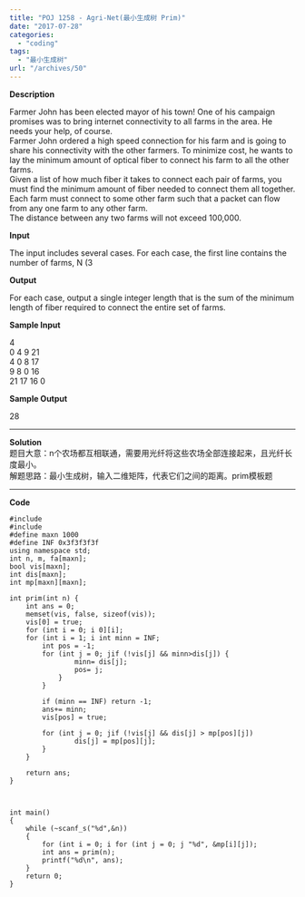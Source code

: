 ```yaml
---
title: "POJ 1258 - Agri-Net(最小生成树 Prim)"
date: "2017-07-28"
categories: 
  - "coding"
tags: 
  - "最小生成树"
url: "/archives/50"
---
```


**Description**

Farmer John has been elected mayor of his town! One of his campaign promises was to bring internet connectivity to all farms in the area. He needs your help, of course.  
Farmer John ordered a high speed connection for his farm and is going to share his connectivity with the other farmers. To minimize cost, he wants to lay the minimum amount of optical fiber to connect his farm to all the other farms.  
Given a list of how much fiber it takes to connect each pair of farms, you must find the minimum amount of fiber needed to connect them all together. Each farm must connect to some other farm such that a packet can flow from any one farm to any other farm.  
The distance between any two farms will not exceed 100,000.

**Input**

The input includes several cases. For each case, the first line contains the number of farms, N (3

**Output**

For each case, output a single integer length that is the sum of the minimum length of fiber required to connect the entire set of farms.

**Sample Input**

4  
0 4 9 21  
4 0 8 17  
9 8 0 16  
21 17 16 0

**Sample Output**

28

* * *

**Solution**  
题目大意：n个农场都互相联通，需要用光纤将这些农场全部连接起来，且光纤长度最小。  
解题思路：最小生成树，输入二维矩阵，代表它们之间的距离。prim模板题

* * *

**Code**

```
#include 
#include 
#define maxn 1000
#define INF 0x3f3f3f3f
using namespace std;
int n, m, fa[maxn];
bool vis[maxn];
int dis[maxn];
int mp[maxn][maxn];

int prim(int n) {
    int ans = 0;
    memset(vis, false, sizeof(vis));
    vis[0] = true;
    for (int i = 0; i 0][i];
    for (int i = 1; i int minn = INF;
        int pos = -1;
        for (int j = 0; jif (!vis[j] && minn>dis[j]) {
                minn= dis[j];
                pos= j;
            }
        }

        if (minn == INF) return -1;
        ans+= minn;
        vis[pos] = true;

        for (int j = 0; jif (!vis[j] && dis[j] > mp[pos][j])
                dis[j] = mp[pos][j];
        }
    }

    return ans;
}



int main()
{
    while (~scanf_s("%d",&n))
    {
        for (int i = 0; i for (int j = 0; j "%d", &mp[i][j]);
        int ans = prim(n);
        printf("%d\n", ans);
    }
    return 0;
}
```
